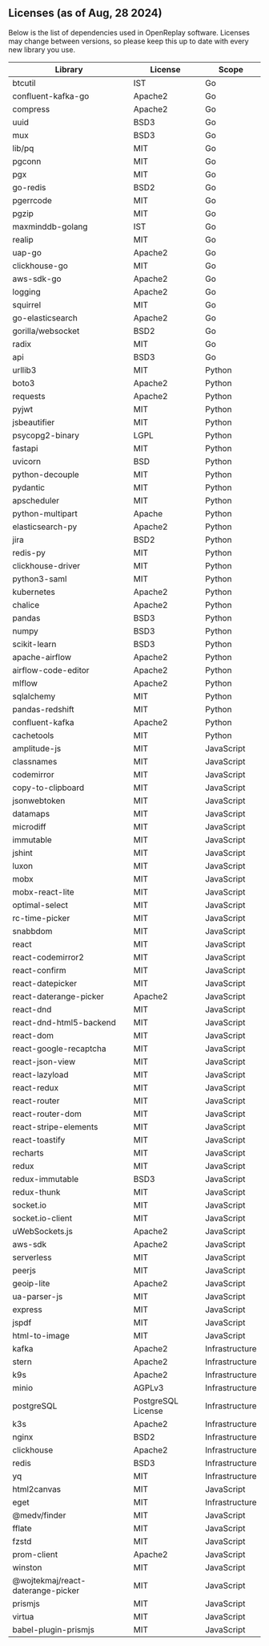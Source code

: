 ## Licenses (as of Aug, 28 2024)

Below is the list of dependencies used in OpenReplay software. Licenses may change between versions, so please keep this
up to date with every new library you use.

| Library                    | License          | Scope            |
|----------------------------|------------------|------------------|
| btcutil                    | IST              | Go               |
| confluent-kafka-go         | Apache2          | Go               |
| compress                   | Apache2          | Go               |
| uuid                       | BSD3             | Go               |
| mux                        | BSD3             | Go               |
| lib/pq                     | MIT              | Go               |
| pgconn                     | MIT              | Go               |
| pgx                        | MIT              | Go               |
| go-redis                   | BSD2             | Go               |
| pgerrcode                  | MIT              | Go               |
| pgzip                      | MIT              | Go               |
| maxminddb-golang           | IST              | Go               |
| realip                     | MIT              | Go               |
| uap-go                     | Apache2          | Go               |
| clickhouse-go              | MIT              | Go               |
| aws-sdk-go                 | Apache2          | Go               |
| logging                    | Apache2          | Go               |
| squirrel                   | MIT              | Go               |
| go-elasticsearch           | Apache2          | Go               |
| gorilla/websocket          | BSD2             | Go               |
| radix                      | MIT              | Go               |
| api                        | BSD3             | Go               |
| urllib3                    | MIT              | Python           |
| boto3                      | Apache2          | Python           |
| requests                   | Apache2          | Python           |
| pyjwt                      | MIT              | Python           |
| jsbeautifier               | MIT              | Python           |
| psycopg2-binary            | LGPL             | Python           |
| fastapi                    | MIT              | Python           |
| uvicorn                    | BSD              | Python           |
| python-decouple            | MIT              | Python           |
| pydantic                   | MIT              | Python           |
| apscheduler                | MIT              | Python           |
| python-multipart           | Apache           | Python           |
| elasticsearch-py           | Apache2          | Python           |
| jira                       | BSD2             | Python           |
| redis-py                   | MIT              | Python           |
| clickhouse-driver          | MIT              | Python           |
| python3-saml               | MIT              | Python           |
| kubernetes                 | Apache2          | Python           |
| chalice                    | Apache2          | Python           |
| pandas                     | BSD3             | Python           |
| numpy                      | BSD3             | Python           |
| scikit-learn               | BSD3             | Python           |
| apache-airflow             | Apache2          | Python           |
| airflow-code-editor        | Apache2          | Python           |
| mlflow                     | Apache2          | Python           |
| sqlalchemy                 | MIT              | Python           |
| pandas-redshift            | MIT              | Python           |
| confluent-kafka            | Apache2          | Python           |
| cachetools                 | MIT                | Python         |
| amplitude-js               | MIT              | JavaScript       |
| classnames                 | MIT              | JavaScript       |
| codemirror                 | MIT              | JavaScript       |
| copy-to-clipboard          | MIT              | JavaScript       |
| jsonwebtoken               | MIT              | JavaScript       |
| datamaps                   | MIT              | JavaScript       |
| microdiff                  | MIT              | JavaScript       |
| immutable                  | MIT              | JavaScript       |
| jshint                     | MIT              | JavaScript       |
| luxon                      | MIT              | JavaScript       |
| mobx                       | MIT              | JavaScript       |
| mobx-react-lite            | MIT              | JavaScript       |
| optimal-select             | MIT              | JavaScript       |
| rc-time-picker             | MIT              | JavaScript       |
| snabbdom                   | MIT              | JavaScript       |
| react                      | MIT              | JavaScript       |
| react-codemirror2          | MIT              | JavaScript       |
| react-confirm              | MIT              | JavaScript       |
| react-datepicker           | MIT              | JavaScript       |
| react-daterange-picker     | Apache2          | JavaScript       |
| react-dnd                  | MIT              | JavaScript       |
| react-dnd-html5-backend    | MIT              | JavaScript       |
| react-dom                  | MIT              | JavaScript       |
| react-google-recaptcha     | MIT              | JavaScript       |
| react-json-view            | MIT              | JavaScript       |
| react-lazyload             | MIT              | JavaScript       |
| react-redux                | MIT              | JavaScript       |
| react-router               | MIT              | JavaScript       |
| react-router-dom           | MIT              | JavaScript       |
| react-stripe-elements      | MIT              | JavaScript       |
| react-toastify             | MIT              | JavaScript       |
| recharts                   | MIT              | JavaScript       |
| redux                      | MIT              | JavaScript       |
| redux-immutable            | BSD3             | JavaScript       |
| redux-thunk                | MIT              | JavaScript       |
| socket.io                  | MIT              | JavaScript       |
| socket.io-client           | MIT              | JavaScript       |
| uWebSockets.js             | Apache2          | JavaScript       |
| aws-sdk                    | Apache2          | JavaScript       |
| serverless                 | MIT              | JavaScript       |
| peerjs                     | MIT              | JavaScript       |
| geoip-lite                 | Apache2          | JavaScript       |
| ua-parser-js               | MIT              | JavaScript       |
| express                    | MIT              | JavaScript       |
| jspdf                      | MIT              | JavaScript       |
| html-to-image              | MIT              | JavaScript       |
| kafka                      | Apache2          | Infrastructure   |
| stern                      | Apache2          | Infrastructure   |
| k9s                        | Apache2          | Infrastructure   |
| minio                      | AGPLv3           | Infrastructure   |
| postgreSQL                 | PostgreSQL License | Infrastructure   |
| k3s                        | Apache2          | Infrastructure   |
| nginx                      | BSD2             | Infrastructure   |
| clickhouse                 | Apache2          | Infrastructure   |
| redis                      | BSD3             | Infrastructure   |
| yq                         | MIT              | Infrastructure   |
| html2canvas                | MIT              | JavaScript       |
| eget                       | MIT              | Infrastructure   |
| @medv/finder               | MIT              | JavaScript       |
| fflate                     | MIT              | JavaScript       |
| fzstd                      | MIT              | JavaScript       |
| prom-client                | Apache2          | JavaScript       |
| winston                    | MIT              | JavaScript       |
| @wojtekmaj/react-daterange-picker | MIT              | JavaScript       |
| prismjs                   | MIT              | JavaScript       |
| virtua                   | MIT              | JavaScript       |
| babel-plugin-prismjs     | MIT              | JavaScript       |